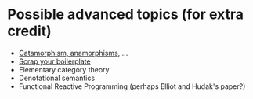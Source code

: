 Possible advanced topics (for extra credit)
===========================================

* [Catamorphism, anamorphisms](http://eprints.eemcs.utwente.nl/7281/01/db-utwente-40501F46.pdf), ...
* [Scrap your boilerplate](http://research.microsoft.com/en-us/um/people/simonpj/papers/hmap/gmap3.pdf)
* Elementary category theory
* Denotational semantics
* Functional Reactive Programming (perhaps Elliot and Hudak's paper?)
